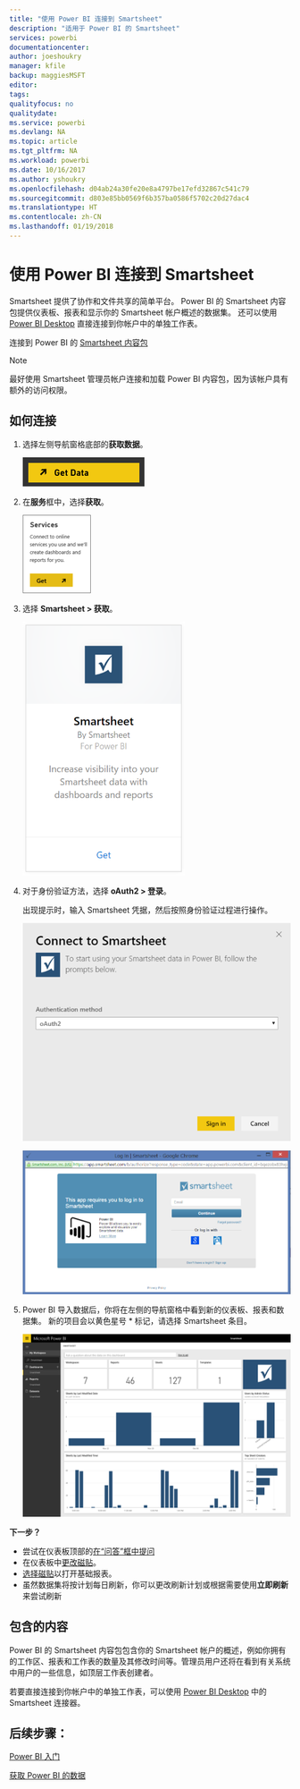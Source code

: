 ```yaml
---
title: "使用 Power BI 连接到 Smartsheet"
description: "适用于 Power BI 的 Smartsheet"
services: powerbi
documentationcenter: 
author: joeshoukry
manager: kfile
backup: maggiesMSFT
editor: 
tags: 
qualityfocus: no
qualitydate: 
ms.service: powerbi
ms.devlang: NA
ms.topic: article
ms.tgt_pltfrm: NA
ms.workload: powerbi
ms.date: 10/16/2017
ms.author: yshoukry
ms.openlocfilehash: d04ab24a30fe20e8a4797be17efd32867c541c79
ms.sourcegitcommit: d803e85bb0569f6b357ba0586f5702c20d27dac4
ms.translationtype: HT
ms.contentlocale: zh-CN
ms.lasthandoff: 01/19/2018
---
```

# <a name="connect-to-smartsheet-with-power-bi"></a>使用 Power BI 连接到 Smartsheet
Smartsheet 提供了协作和文件共享的简单平台。 Power BI 的 Smartsheet 内容包提供仪表板、报表和显示你的 Smartsheet 帐户概述的数据集。 还可以使用 [Power BI Desktop](desktop-connect-to-data.md) 直接连接到你帐户中的单独工作表。 

连接到 Power BI 的 [Smartsheet 内容包](https://app.powerbi.com/groups/me/getdata/services/smartsheet)

>[!NOTE]
>最好使用 Smartsheet 管理员帐户连接和加载 Power BI 内容包，因为该帐户具有额外的访问权限。

## <a name="how-to-connect"></a>如何连接
1. 选择左侧导航窗格底部的**获取数据**。
   
   ![](media/service-connect-to-smartsheet/pbi_getdata.png)
2. 在**服务**框中，选择**获取**。
   
   ![](media/service-connect-to-smartsheet/pbi_getservices.png) 
3. 选择 **Smartsheet \> 获取**。
   
   ![](media/service-connect-to-smartsheet/smartsheet.png)
4. 对于身份验证方法，选择 **oAuth2 \> 登录**。
   
   出现提示时，输入 Smartsheet 凭据，然后按照身份验证过程进行操作。
   
   ![](media/service-connect-to-smartsheet/creds.png)
   
   ![](media/service-connect-to-smartsheet/creds2.png)
5. Power BI 导入数据后，你将在左侧的导航窗格中看到新的仪表板、报表和数据集。 新的项目会以黄色星号 \* 标记，请选择 Smartsheet 条目。
   
   ![](media/service-connect-to-smartsheet/dashboard.png)

**下一步？**

* 尝试在仪表板顶部的[在“问答”框中提问](power-bi-q-and-a.md)
* 在仪表板中[更改磁贴](service-dashboard-edit-tile.md)。
* [选择磁贴](service-dashboard-tiles.md)以打开基础报表。
* 虽然数据集将按计划每日刷新，你可以更改刷新计划或根据需要使用**立即刷新**来尝试刷新

## <a name="whats-included"></a>包含的内容
Power BI 的 Smartsheet 内容包包含你的 Smartsheet 帐户的概述，例如你拥有的工作区、报表和工作表的数量及其修改时间等。管理员用户还将在看到有关系统中用户的一些信息，如顶层工作表创建者。  

若要直接连接到你帐户中的单独工作表，可以使用 [Power BI Desktop](desktop-connect-to-data.md) 中的 Smartsheet 连接器。  

## <a name="next-steps"></a>后续步骤：

[Power BI 入门](service-get-started.md)

[获取 Power BI 的数据](service-get-data.md)